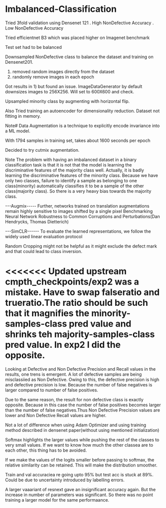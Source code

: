 # Imbalanced-Classification

Tried 3fold validation using Densenet 121
. High NonDefective Accuracy
. Low NonDefective Accuracy

Tried efficientnet B3 which was placed higher on Imagenet benchmark

Test set had to be balanced

Downsampled NonDefective class to balance the dataset and training on Densenet201.
1) removed random images directly from the dataset
2) randomly remove images in each epoch

Got results in 1) but found an issue. ImageDataGenerator by default downsizes images to 256X256. 
Will set to 600X600 and check.

Upsampled minority class by augmenting with horizontal flip.

Also Tried training an autoencoder for dimensionality reduction. Dataset not fitting in memory.

Note#
Data Augmentation is a technique to explicitly encode invariance into a ML model.

With 1794 samples in training set, takes about 1600 seconds per epoch


Decided to try cutmix augmentation.

Note
The problem with having an imbalanced dataset in a binary classification task is that
it is not that the model is learning the discriminative features of the majority class well.
Actually, it is badly learning the discriminative features of the minority class.
Because we have only two classes, failure to identify a sample as belonging to one class(minority)
automatically classifies it to be a sample of the other class(majority class). So there is a very heavy bias
towards the majority class.


---Augmix-----
Further, networks trained on translation augmentations remain highly sensitive to images shifted by a single pixel
Benchmarking Neural Network Robustness to Common Corruptions and Perturbations(Dan Hendrycks, Thomas Dietterich)


---SimCLR------
To evaluate the learned representations, we follow the widely used
linear evaluation protocol


Random Cropping might not be helpful as it might exclude the defect mark and that could lead to class inversion.

<<<<<<< Updated upstream
cmpth_checkpoints/exp2 was a mistake. Have to swap falseratio and trueratio.The ratio should be such that it magnifies
the minority-samples-class pred value and shrinks teh majority-samples-class pred value. In exp2 I did the opposite.
=======


Looking at Defective and Non Defective Precision and Recall values in the results, one trens is emergent.
A lot of defective samples are being misclassiied as Non Defective. Owing to this, the defective precision is high
and defective precision is low. Because the number of false negatives is larger compared to number of false positives.

Due to the same reason, the result for non defective class is exactly opposite. Because in this case the number of false positives 
becomes larger than the number of false negatives.Thus Non Defective Precision values are lower and Non Defective Recall
values are higher.


Not a lot of difference when using Adam Optimizer and using training method described in densenet paper(without using mentioned initialization)


Softmax highlights the larger values while pushing the rest of the classes to very small values.
If we want to know how much the other classea are to each other, this thing has to be avoided.

If we make the values of the logits smaller before passing to softmax, the relative similarity can be retained.
This will make the distribution smoother.

Train and val accuraciea re going upto 95% but test acc is stuck at 89%.
Could be due to uncertainty introduced by labelling errors.



A larger vaaariant of resnext gave an insignificant accuracy again. But the increase in number of parameters 
was significant. So there was no point training a larger model for the same performaance.
